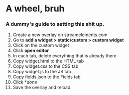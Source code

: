 # A wheel, bruh


### A dummy's guide to setting this shit up.

1. Create a new overlay on streamelements.com
1. Go to **add a widget > static/custom > custom widget**
1. Click on the custom widget
1. Click **open editor**
1. In each tab, delete everything that is already there
1. Copy widget.html to the HTML tab
1. Copy widget.css to the CSS tab
1. Copy widget.js to the JS tab
1. Copy fields.json to the Fields tab
1. Click **done*
1. Save the overlay and reload.
